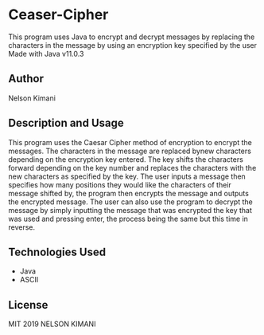 # Ceaser-Cipher
This program uses Java to encrypt and decrypt messages by replacing the characters in the message by using an encryption key specified by the user Made with Java v11.0.3

## Author
Nelson Kimani

## Description and Usage
This program uses the Caesar Cipher method of encryption to encrypt the messages. The characters in the message are replaced bynew characters depending on the encryption key entered. The key shifts the characters forward depending on the key number and replaces the characters with the new characters as specified by the key. The user inputs a message then specifies how many positions they would like the characters of their message shifted by, the program then encrypts the message and outputs the encrypted message. The user can also use the program to decrypt the message by simply inputting the message that was encrypted the key that was used and pressing enter, the process being the same but this time in reverse.

## Technologies Used
* Java
* ASCII

## License
MIT 2019 NELSON KIMANI
